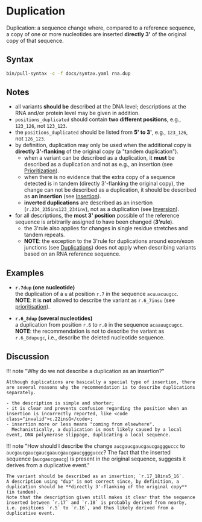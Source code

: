 # Duplication

<!-- ## Definition -->

Duplication: a sequence change where, compared to a reference sequence, a copy of one or more nucleotides are inserted **directly 3'** of the original copy of that sequence.

## Syntax

```sh exec="true"
bin/pull-syntax -c -f docs/syntax.yaml rna.dup
```

## Notes

- all variants **should be** described at the DNA level; descriptions at the RNA and/or protein level may be given in addition.
- `positions_duplicated` should contain **two different positions**, e.g., `123_126`, not `123_123`.
- the `positions_duplicated` should be listed from **5' to 3'**, e.g., `123_126`, not `126_123`.
- by definition, duplication may only be used when the additional copy is **directly 3'-flanking** of the original copy (a "tandem duplication").
    - when a variant can be described as a duplication, it **must** be described as a duplication and not as e.g., an insertion (see [Prioritization](../general.md)).
    - when there is no evidence that the extra copy of a sequence detected is in tandem (directly 3'-flanking the original copy), the change can not be described as a duplication, it should be described as **an insertion** (see [Insertion](insertion.md)).
    - **inverted duplications** are described as an insertion (`r.234_235ins123_234inv`), not as a duplication (see [Inversion](inversion.md)).
- for all descriptions, the **most 3' position** possible of the reference sequence is arbitrarily assigned to have been changed (**3'rule**).
    - the 3'rule also applies for changes in single residue stretches and tandem repeats.
    - **NOTE**: the exception to the 3'rule for duplications around exon/exon junctions (see [Duplications](../DNA/duplication.md)) does not apply when describing variants based on an RNA reference sequence.

## Examples

- **`r.7dup` (one nucleotide)**<br>
  the duplication of a `u` at position `r.7` in the sequence `acuuacu`<code class="ins">u</code>`gcc`.<br>
  **NOTE**: it is **not** allowed to describe the variant as <code class="invalid">r.6_7insu</code> (see [prioritisation](../general.md)).

- **`r.6_8dup` (several nucleotides)**<br>
  a duplication from position `r.6` to `r.8` in the sequence `acaauugc`<code class="ins">ugc</code>`c`.<br>
  **NOTE**: the recommendation is not to describe the variant as <code class="invalid">r.6_8dupugc</code>, i.e., describe the deleted nucleotide sequence.

## Discussion

!!! note "Why do we not describe a duplication as an insertion?"

    Although duplications are basically a special type of insertion, there are several reasons why the recommendation is to describe duplications separately.

    - the description is simple and shorter;
    - it is clear and prevents confusion regarding the position when an insertion is incorrectly reported, like <code class="invalid">c.22insG</code>;
    - insertion more or less means "coming from elsewhere".
      Mechanistically, a duplication is most likely caused by a local event, DNA polymerase slippage, duplicating a local sequence.

!!! note "How should I describe the change `aucg`<code class="spot1">aucgaucgaucg</code><code class="spot2">a</code>`ggguccc` to `aucg`<code class="spot1">aucgaucgaucg</code><code class="spot2">a</code><code class="ins">aucgaucgaucg</code>`ggguccc`? The fact that the inserted sequence (<code class="ins">aucgaucgaucg</code>) is present in the original sequence, suggests it derives from a duplicative event."

    The variant should be described as an insertion; `r.17_18ins5_16`.
    A description using "dup" is not correct since, by definition, a duplication should be **directly 3'-flanking of the original copy** (in tandem).
    Note that the description given still makes it clear that the sequence inserted between `r.17` and `r.18` is probably derived from nearby, i.e. positions `r.5` to `r.16`, and thus likely derived from a duplicative event.
